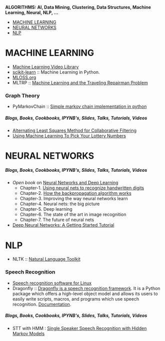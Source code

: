 **ALGORITHMS: AI, Data Mining, Clustering, Data Structures, Machine Learning, Neural, NLP, ...**

* [MACHINE LEARNING](#machine-learning])
* [NEURAL NETWORKS](#neural-networks)
* [NLP](#nlp)



# MACHINE LEARNING
* [Machine Learning Video Library](http://work.caltech.edu/library/)
* [scikit-learn](http://scikit-learn.org/stable/) :: Machine Learning in Python.
* [MLOSS.org](http://mloss.org/software/)
* MLTRP :: [Machine Learning and the Traveling Repairman Problem](https://github.com/thejat/mltrp )

### Graph Theory
* PyMarkovChain :: [Simple markov chain implementation in python](https://github.com/TehMillhouse/PyMarkovChain)


##### Blogs, Books, Cookbooks, IPYNB's, Slides, Talks, Tutorials, Videos
* [Alternating Least Squares Method for Collaborative Filtering](http://bugra.github.io/work/notes/2014-04-19/alternating-least-squares-method-for-collaborative-filtering/)
* [Using Machine Learning To Pick Your Lottery Numbers](http://nbviewer.ipython.org/url/www.onewinner.me/en/devoxxML.ipynb)


# NEURAL NETWORKS

##### Blogs, Books, Cookbooks, IPYNB's, Slides, Talks, Tutorials, Videos
* _Open book_ on [Neural Networks and Deep Learning](http://neuralnetworksanddeeplearning.com/)
   * Chapter-1. [Using neural nets to recognize handwritten digits](http://neuralnetworksanddeeplearning.com/chap1.html)
   * Chapter-2. [How the backpropagation algorithm works](http://neuralnetworksanddeeplearning.com/chap2.html)
   * Chapter-3. Improving the way neural networks learn
   * Chapter-4. Neural nets: the big picture
   * Chapter-5. Deep learning
   * Chapter-6. The state of the art in image recognition
   * Chapter-7. The future of neural nets
* [Deep Neural Networks: A Getting Started Tutorial](http://www.visualstudiomagazine.com/articles/2014/06/01/deep-neural-networks.aspx)   

# NLP
* NLTK :: [Natural Language Toolkit](https://github.com/nltk/nltk) 

### Speech Recognition
* [Speech recognition software for Linux](http://en.wikipedia.org/wiki/Speech_recognition_software_for_Linux)
* Dragonfly :: [Dragonfly is a speech recognition framework](https://code.google.com/p/dragonfly/). It is a Python package which offers a high-level object model and allows its users to easily write scripts, macros, and programs which use speech recognition. [Documentation](https://pythonhosted.org/dragonfly/).

##### Blogs, Books, Cookbooks, IPYNB's, Slides, Talks, Tutorials, Videos
* STT with HMM : [Single Speaker Speech Recognition with Hidden Markov Models](https://kastnerkyle.github.io/blog/2014/05/22/single-speaker-speech-recognition/)

